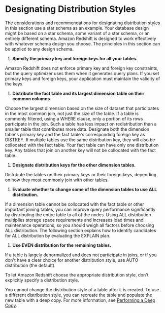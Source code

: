# Designating Distribution Styles<a name="t_designating_distribution_styles"></a>

 The considerations and recommendations for designating distribution styles in this section use a star schema as an example\. Your database design might be based on a star schema, some variant of a star schema, or an entirely different schema\. Amazon Redshift is designed to work effectively with whatever schema design you choose\. The principles in this section can be applied to any design schema\. 

1.  **Specify the primary key and foreign keys for all your tables\.** 

   Amazon Redshift does not enforce primary key and foreign key constraints, but the query optimizer uses them when it generates query plans\. If you set primary keys and foreign keys, your application must maintain the validity of the keys\. 

1.  **Distribute the fact table and its largest dimension table on their common columns\.** 

   Choose the largest dimension based on the size of dataset that participates in the most common join, not just the size of the table\. If a table is commonly filtered, using a WHERE clause, only a portion of its rows participate in the join\. Such a table has less impact on redistribution than a smaller table that contributes more data\. Designate both the dimension table's primary key and the fact table's corresponding foreign key as DISTKEY\. If multiple tables use the same distribution key, they will also be collocated with the fact table\. Your fact table can have only one distribution key\. Any tables that join on another key will not be collocated with the fact table\. 

1.  **Designate distribution keys for the other dimension tables\.** 

   Distribute the tables on their primary keys or their foreign keys, depending on how they most commonly join with other tables\. 

1.  **Evaluate whether to change some of the dimension tables to use ALL distribution\.** 

   If a dimension table cannot be collocated with the fact table or other important joining tables, you can improve query performance significantly by distributing the entire table to all of the nodes\. Using ALL distribution multiplies storage space requirements and increases load times and maintenance operations, so you should weigh all factors before choosing ALL distribution\. The following section explains how to identify candidates for ALL distribution by evaluating the EXPLAIN plan\. 

1.  **Use EVEN distribution for the remaining tables\.** 

   If a table is largely denormalized and does not participate in joins, or if you don't have a clear choice for another distribution style, use AUTO distribution \(the default\)\. 

To let Amazon Redshift choose the appropriate distribution style, don't explicitly specify a distribution style\.

 You cannot change the distribution style of a table after it is created\. To use a different distribution style, you can recreate the table and populate the new table with a deep copy\. For more information, see [Performing a Deep Copy](performing-a-deep-copy.md)\. 
